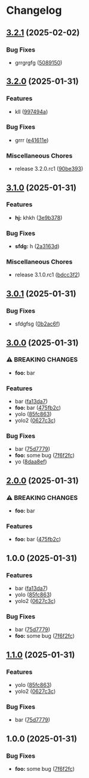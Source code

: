 # Changelog

## [3.2.1](https://github.com/ntalfer/hola/compare/v3.2.0...v3.2.1) (2025-02-02)


### Bug Fixes

* grrgrgfg ([5089150](https://github.com/ntalfer/hola/commit/508915012afc002d75ef4505b350241e41d2c552))

## [3.2.0](https://github.com/ntalfer/hola/compare/v3.1.0...v3.2.0) (2025-01-31)


### Features

* kll ([997494a](https://github.com/ntalfer/hola/commit/997494a1a2ba26c58433e17b6313a319e644fc91))


### Bug Fixes

* grrr ([e41611e](https://github.com/ntalfer/hola/commit/e41611ec012d653a7edef3abc9e94ef65939c587))


### Miscellaneous Chores

* release 3.2.0.rc1 ([90be393](https://github.com/ntalfer/hola/commit/90be3936f1780e053d936eae852fbdc3e43bf128))

## [3.1.0](https://github.com/ntalfer/hola/compare/v3.0.1...v3.1.0) (2025-01-31)


### Features

* **hj:** khkh ([3e9b378](https://github.com/ntalfer/hola/commit/3e9b378abcd1984aff982fb1aaf18aae1413e47a))


### Bug Fixes

* **sfdg:** h ([2a3163d](https://github.com/ntalfer/hola/commit/2a3163d6affaed5d5b203538c89216745d2f0b36))


### Miscellaneous Chores

* release 3.1.0.rc1 ([bdcc3f2](https://github.com/ntalfer/hola/commit/bdcc3f256d5750fba525e5398fa17bdb007242f1))

## [3.0.1](https://github.com/ntalfer/hola/compare/v3.0.0...v3.0.1) (2025-01-31)


### Bug Fixes

* sfdgfsg ([0b2ac6f](https://github.com/ntalfer/hola/commit/0b2ac6fa22879a7023df16d4c5928c42f53917ad))

## [3.0.0](https://github.com/ntalfer/hola/compare/v2.0.0...v3.0.0) (2025-01-31)


### ⚠ BREAKING CHANGES

* **foo:** bar

### Features

* bar ([fa13da7](https://github.com/ntalfer/hola/commit/fa13da7236c014eed5e5f5e1e7fadb8bdb53aae7))
* **foo:** bar ([475fb2c](https://github.com/ntalfer/hola/commit/475fb2c583cb708a4884e69a51d6bf79c4b93ef0))
* yolo ([85fc863](https://github.com/ntalfer/hola/commit/85fc86353d48edcc2dbccb3f656e020668427b87))
* yolo2 ([0627c3c](https://github.com/ntalfer/hola/commit/0627c3c3a3272d10baff6e36b28305d0b7c64f17))


### Bug Fixes

* bar ([75d7779](https://github.com/ntalfer/hola/commit/75d7779ca0cb02c75f815859a5b22685eb8a0ac7))
* **foo:** some bug ([7f6f2fc](https://github.com/ntalfer/hola/commit/7f6f2fc470f9cdb512c92abffcc76d76486b566d))
* yo ([8daa8ef](https://github.com/ntalfer/hola/commit/8daa8ef5623515c40ca0020135a1f3dcb7b145ab))

## [2.0.0](https://github.com/ntalfer/hola/compare/hola/v1.0.0...hola/v2.0.0) (2025-01-31)


### ⚠ BREAKING CHANGES

* **foo:** bar

### Features

* **foo:** bar ([475fb2c](https://github.com/ntalfer/hola/commit/475fb2c583cb708a4884e69a51d6bf79c4b93ef0))

## 1.0.0 (2025-01-31)


### Features

* bar ([fa13da7](https://github.com/ntalfer/hola/commit/fa13da7236c014eed5e5f5e1e7fadb8bdb53aae7))
* yolo ([85fc863](https://github.com/ntalfer/hola/commit/85fc86353d48edcc2dbccb3f656e020668427b87))
* yolo2 ([0627c3c](https://github.com/ntalfer/hola/commit/0627c3c3a3272d10baff6e36b28305d0b7c64f17))


### Bug Fixes

* bar ([75d7779](https://github.com/ntalfer/hola/commit/75d7779ca0cb02c75f815859a5b22685eb8a0ac7))
* **foo:** some bug ([7f6f2fc](https://github.com/ntalfer/hola/commit/7f6f2fc470f9cdb512c92abffcc76d76486b566d))

## [1.1.0](https://github.com/ntalfer/hola/compare/v1.0.0...v1.1.0) (2025-01-31)


### Features

* yolo ([85fc863](https://github.com/ntalfer/hola/commit/85fc86353d48edcc2dbccb3f656e020668427b87))
* yolo2 ([0627c3c](https://github.com/ntalfer/hola/commit/0627c3c3a3272d10baff6e36b28305d0b7c64f17))


### Bug Fixes

* bar ([75d7779](https://github.com/ntalfer/hola/commit/75d7779ca0cb02c75f815859a5b22685eb8a0ac7))

## 1.0.0 (2025-01-31)


### Bug Fixes

* **foo:** some bug ([7f6f2fc](https://github.com/ntalfer/hola/commit/7f6f2fc470f9cdb512c92abffcc76d76486b566d))
